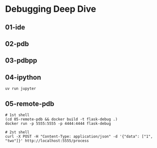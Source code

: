 # Debugging Deep Dive

## 01-ide

## 02-pdb

## 03-pdbpp

## 04-ipython
```
uv run jupyter
```

## 05-remote-pdb
```
# 1st shell
(cd 05-remote-pdb && docker build -t flask-debug .)
docker run -p 5555:5555 -p 4444:4444 flask-debug

# 2st shell
curl -X POST -H "Content-Type: application/json" -d '{"data": ["1", "two"]}' http://localhost:5555/process
```
